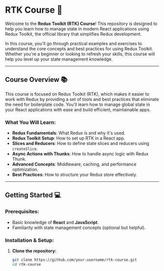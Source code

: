 # RTK Course 🚀

Welcome to the **Redux Toolkit (RTK) Course**! This repository is designed to help you learn how to manage state in modern React applications using Redux Toolkit, the official library that simplifies Redux development.

In this course, you'll go through practical examples and exercises to understand the core concepts and best practices for using Redux Toolkit. Whether you're a beginner or looking to refresh your skills, this course will help you level up your state management knowledge.

---

## Course Overview 📚

This course is focused on Redux Toolkit (RTK), which makes it easier to work with Redux by providing a set of tools and best practices that eliminate the need for boilerplate code. You'll learn how to manage global state in your React applications with ease and build efficient, maintainable apps.

### What You Will Learn:
- **Redux Fundamentals**: What Redux is and why it's used.
- **Redux Toolkit Setup**: How to set up RTK in a React app.
- **Slices and Reducers**: How to define state slices and reducers using `createSlice`.
- **Async Actions with Thunks**: How to handle async logic with Redux Thunk.
- **Advanced Concepts**: Middleware, caching, and performance optimization.
- **Best Practices**: How to structure your Redux store effectively.

---

## Getting Started 💻

### Prerequisites:
- Basic knowledge of **React** and **JavaScript**.
- Familiarity with state management concepts (optional but helpful).

### Installation & Setup:

1. **Clone the repository:**

   ```bash
   git clone https://github.com/your-username/rtk-course.git
   cd rtk-course
